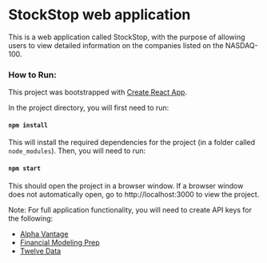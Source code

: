 # StockStop web application

This is a web application called StockStop, with the purpose of allowing users to view detailed information on the companies listed on the NASDAQ-100.

### How to Run:

This project was bootstrapped with [Create React App](https://github.com/facebook/create-react-app).

In the project directory, you will first need to run:

#### `npm install`

This will install the required dependencies for the project (in a folder called `node_modules`). Then, you will need to run:

#### `npm start`

This should open the project in a browser window. If a browser window does not automatically open, go to http://localhost:3000 to view the project.

Note: For full application functionality, you will need to create API keys for the following:

- [Alpha Vantage](https://www.alphavantage.co/documentation/)
- [Financial Modeling Prep](https://site.financialmodelingprep.com/developer/docs)
- [Twelve Data](https://twelvedata.com/docs)
